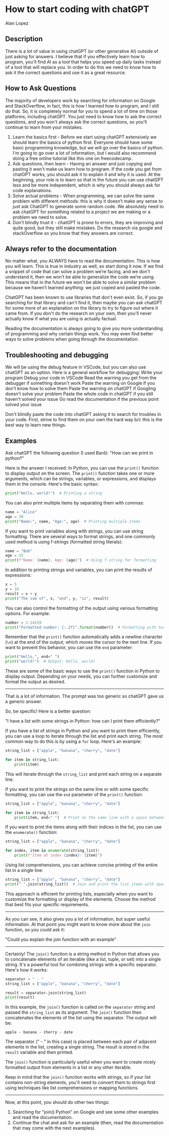 # How to start coding with chatGPT
Alan Lopez
## Description
There is a lot of value in using chatGPT (or other generative AI) outside of just asking for answers.  I believe that if you effectively learn how to program, you'll find AI as a tool that helps you speed up daily tasks instead of a tool that will replace you.  In order to do this we need to know how to ask it the correct questions and use it as a great resource.

## How to Ask Questions
The majority of developers work by searching for information on Google and StackOverflow, in fact, this is how I learned how to program, and I still do that.  So, it is completely normal for you to spend a lot of time on those platforms, including chatGPT. You just need to know how to ask the correct questions, and you won't always ask the correct questions, so you'll continue to learn from your mistakes.

1. Learn the basics first - Before we start using chatGPT extensively we should learn the basics of python first.  Everyone should have some basic programming knowledge, but we will go over the basics of python.  I'm going to go over a lot of information, but I would also recommend doing a free online tutorial like this one on freecodecamp.
2. Ask questions, then learn - Having an answer and just copying and pasting it won't make us learn how to program.  If the code you get from chatGPT works, you should ask it to explain it and why it is used.  At the beginning, your role is to learn so that in the future you can use chatGPT less and be more independent, which is why you should always ask for code explanations.
3. Solve actual problems - When programming, we can solve the same problem with different methods: this is why it doesn’t make any sense to just ask ChatGPT to generate some random code. We absolutely need to ask chatGPT for something related to a project we are making or a problem we need to solve.
4. Don't blindly trust it - chatGPT is prone to errors, they are improving and quite good, but they still make mistakes.  Do the research via google and stackOverflow so you know that they answers are correct.

## Always refer to the documentation
No matter what, you ALWAYS have to read the documentation.  This is how you will learn.  This is true in industry as well, so start doing it now.  If we find a snippet of code that can solve a problem we’re facing, and we don't understand it, then we won’t be able to generalize the code we’re using. This means that in the future we won't be able to solve a similar problem because we haven’t learned anything: we just copied and pasted the code.  

ChatGPT has been known to use libraries that don't even exist.  So, if you go searching for that library and can't find it, then maybe you can ask chatGPT for some more of an explanation on the library to try to figure out where it came from.  If you don't do the research on your own, then you'll never actually know if what you are using is actually factual.

Reading the documentation is always going to give you more understanding of programming and why certain things work.  You may even find better ways to solve problems when going through the documentation.

## Troubleshooting and debugging
We will be using the debug feature in VSCode, but you can also use chatGPT as an option.  Here is a general workflow for debugging:
Write your program
Debug your code in VSCode
Read the warning you get from the debugger if something doesn't work
Paste the warning on Google if you don't know how to solve them
Paste the warning on chatGPT if Googling doesn't solve your problem
Paste the whole code in chatGPT if you still haven't solved your issue
Go read the documentation if the previous point solved your issue

Don't blindly paste the code into chatGPT asking it to search for troubles in your code.  First, strive to find them on your own the hard way b/c this is the best way to learn new things. 

## Examples
Ask chatGPT the following question (I used Bard):
"How can we print in python?"

Here is the answer I received:
In Python, you can use the `print()` function to display output on the screen. The `print()` function takes one or more arguments, which can be strings, variables, or expressions, and displays them in the console. Here's the basic syntax:

```python
print("Hello, world!")  # Printing a string
```

You can also print multiple items by separating them with commas:

```python
name = "Alice"
age = 30
print("Name:", name, "Age:", age)  # Printing multiple items
```

If you want to print variables along with strings, you can use string formatting. There are several ways to format strings, and one commonly used method is using f-strings (formatted string literals):

```python
name = "Bob"
age = 25
print(f"Name: {name}, Age: {age}")  # Using f-string for formatting
```

In addition to printing strings and variables, you can print the results of expressions:

```python
x = 5
y = 10
result = x + y
print("The sum of", x, "and", y, "is", result)
```

You can also control the formatting of the output using various formatting options. For example:

```python
number = 3.14159
print("Formatted number: {:.2f}".format(number))  # Formatting with two decimal places
```

Remember that the `print()` function automatically adds a newline character (`\n`) at the end of the output, which moves the cursor to the next line. If you want to prevent this behavior, you can use the `end` parameter:

```python
print("Hello,", end=" ")
print("world!")  # Output: Hello, world!
```

These are some of the basic ways to use the `print()` function in Python to display output. Depending on your needs, you can further customize and format the output as desired.


---

That is a lot of information.  The prompt was too generic so chatGPT gave us a generic answer.

So, be specific! 
Here is a better question:

"I have a list with some strings in Python: how can I print them efficiently?"

If you have a list of strings in Python and you want to print them efficiently, you can use a loop to iterate through the list and print each string. The most common way to do this is by using a `for` loop. Here's an example:

```python
string_list = ["apple", "banana", "cherry", "date"]

for item in string_list:
    print(item)
```

This will iterate through the `string_list` and print each string on a separate line.

If you want to print the strings on the same line or with some specific formatting, you can use the `end` parameter of the `print()` function:

```python
string_list = ["apple", "banana", "cherry", "date"]

for item in string_list:
    print(item, end=" ")  # Print on the same line with a space between items
```

If you want to print the items along with their indices in the list, you can use the `enumerate()` function:

```python
string_list = ["apple", "banana", "cherry", "date"]

for index, item in enumerate(string_list):
    print(f"Item at index {index}: {item}")
```

Using list comprehensions, you can achieve concise printing of the entire list in a single line:

```python
string_list = ["apple", "banana", "cherry", "date"]
print(" ".join(string_list))  # Join and print the list items with spaces
```

This approach is efficient for printing lists, especially when you want to customize the formatting or display of the elements. Choose the method that best fits your specific requirements.

---

As you can see, it also gives you a lot of information, but super useful information.  At that point you might want to know more about the `join` function, so you could ask it:

"Could you explain the join function with an example"

---

Certainly! The `join()` function is a string method in Python that allows you to concatenate elements of an iterable (like a list, tuple, or set) into a single string. It's a powerful tool for combining strings with a specific separator. Here's how it works:

```python
separator = " - "
string_list = ["apple", "banana", "cherry", "date"]

result = separator.join(string_list)
print(result)
```

In this example, the `join()` function is called on the `separator` string and passed the `string_list` as its argument. The `join()` function then concatenates the elements of the list using the separator. The output will be:

```
apple - banana - cherry - date
```

The separator (" - " in this case) is placed between each pair of adjacent elements in the list, creating a single string. The result is stored in the `result` variable and then printed.

The `join()` function is particularly useful when you want to create nicely formatted output from elements in a list or any other iterable.

Keep in mind that the `join()` function works with strings, so if your list contains non-string elements, you'll need to convert them to strings first using techniques like list comprehensions or mapping functions.

---

Now, at this point, you should do other two things:

1. Searching for “join() Python” on Google and see some other examples and read the documentation.
2. Continue the chat and ask for an example (then, read the documentation that may come with the next examples).